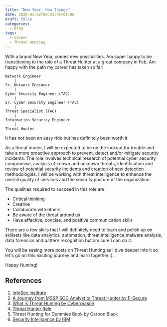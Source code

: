 ```yaml
---
title: "New Year, New Things"
date: 2020-01-02T00:31:45+01:00
draft: false
categories:
  - Blog
tags:
  - Career
  - Threat Hunting
---
```


With a brand New Year, comes new possibilities. Am super happy to be transitioning to the role of a Threat Hunter at a great company in Feb. Am happy with the path my career has taken so far:

```
Network Engineer 
	|
Sr. Network Engineer 
	|
Cyber Security Engineer (TAC) 
	|
Sr. Cyber Security Engineer (TAC) 
	|
Threat Specialist (TAC)
	|
Information Security Engineer
	|
Threat Hunter 
```

It has not been an easy ride but has definitely been worth it. 

As a threat hunter, I will be expected to be on the lookout for trouble and take a more proactive approach to prevent, detect and/or mitigate security incidents. The role involves technical research of potential cyber security compromise, analysis of known and unknown threats, identification and review of potential security incidents and creation of new detection methodologies. I will be working with threat intelligence to enhance the overall quality of services and the security posture of the organization. 

The qualities required to succeed in this role are:
* Critical thinking 
* Creative
* Collaborate with others 
* Be aware of the threat around us 
* Have effective, concise, and positive communication skills

There are a few skills that I will definitely need to learn and polish up on skillsets like data analytics, automation, threat intelligence,malware analysis, data forensics and pattern recognition but am sure I can do it. 

You will be seeing more posts on Threat Hunting as I dive deeper into it so let's go on this exciting journey and learn together :).

Happy Hunting!

## References 

1. [InfoSec Institute](https://resources.infosecinstitute.com/category/enterprise/threat-hunting/threat-hunting-careers/#gref)
2. [A Journey from MSSP SOC Analyst to Threat Hunter by F-Secure](https://blog.f-secure.com/a-journey-from-mssp-soc-analyst-to-countercept-threat-hunter/)
3. [What is Threat Hunting by Cyberreason](https://www.cybereason.com/blog/blog-the-eight-steps-to-threat-hunting)
4. [Threat Hunter Role](https://www.helpnetsecurity.com/2019/12/18/threat-hunter-role/)
5. Threat Hunting for Dummies Book by Carbon Black
6. [Security Intelligence by IBM](https://securityintelligence.com/a-beginners-guide-to-threat-hunting/)
